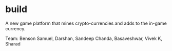 build
=====

A new game platform that mines crypto-currencies and adds to the in-game currency.

Team:
Benson Samuel, Darshan, Sandeep Chanda, Basaveshwar, Vivek K, Sharad
